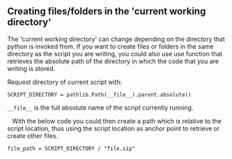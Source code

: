 ## Creating files/folders in the 'current working directory'

The 'current working directory' can change depending on the directory that python is invoked from. 
If you want to create files or folders in the same directory as the script you are writing, 
you could also use use function that retrieves the absolute path of the directory in which the code that you are writing is stored.

Request directory of current script with:
```
SCRIPT_DIRECTORY = pathlib.Path(__file__).parent.absolute()
```


```__file__``` is the full absolute name of the script currently running.    
` `  
` `
With the below code you could then create a path which is relative to the script location, thus using the script location as anchor point to retrieve or create other files.   

```
file_path = SCRIPT_DIRECTORY / "file.zip"
```


